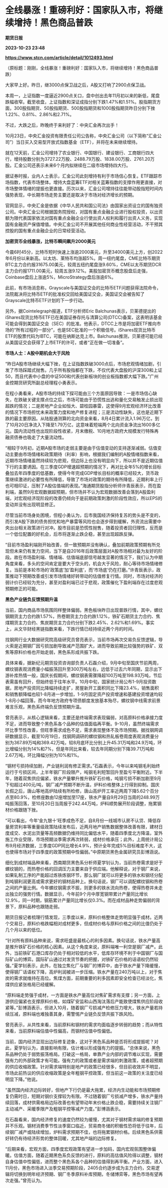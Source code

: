 # 全线暴涨！重磅利好：国家队入市，将继续增持！黑色商品普跌
**期货日报**

**2023-10-23 23:48**

**https://www.stcn.com/article/detail/1012493.html**

（原标题：刚刚，全线暴涨！重磅利好：国家队入市，将继续增持！黑色商品普跌）

大家早上好。昨日，继3000点保卫战之后，A股又打响了2900点保卫战。

本周一，上证指数一度逼近2900点关口，盘中创出去年11月初以来的新低，尾盘跌幅收窄。截至收盘，上证指数和深证成指分别下跌1.47%和1.51%。股指期货方面，300股指期货、50股指期货、500股指期货和1000股指期货昨日分别下挫1.22%、0.81%、2.86%和2.71%。

不过，大跌之后，昨晚终于来利好了：中央汇金再次出手！

10月23日，中央汇金投资有限责任公司公告称，中央汇金公司（以下简称“汇金公司”）当日买入交易型开放式指数基金（ETF），并将在未来继续增持。

就在12天前，汇金公司增持了农业银行、中国银行、建设银行、工商银行四大行，增持股数分别为3727.22万股、2488.79万股、1838.00万股、2761.20万股。汇金公司还表示未来6个月内拟继续在二级市场增持四大行。

据证券时报，业内人士表示，汇金公司此刻增持有利于市场信心恢复。ETF跟踪市场指数，代表市场整体。增持大盘蓝筹ETF对相关蓝筹指数的支撑作用更直接，对市场整体情绪的提振也更直接。历次以来，汇金公司增持往往能带动股指短时间内强势表现，中长期市场走势主要还是取决于市场对经济增长的预期。

官网显示，中央汇金是依据《中华人民共和国公司法》由国家出资设立的国有独资公司。中央汇金公司根据国务院授权，对国有重点金融企业进行股权投资，以出资额为限代表国家依法对国有重点金融企业行使出资人权利和履行出资人义务，实现国有金融资产保值增值。中央汇金公司不开展其他任何商业性经营活动，不干预其控股的国有重点金融企业的日常经营活动。

**加密货币全线暴涨，比特币瞬间飙升2000美元**

今晨6时45分，比特币短时快速上涨逾2000美元，升至34000美元上方，创2022年6月份以来新高。以太坊、莱特币均涨超5%。周一纽约尾盘，CME比特币期货BTC主力合约报31675.00美元，较周五纽约尾盘涨9.60%，CME以太币期货DCR主力合约报1711.00美元，较周五涨9.12%。美股加密货币概念股盘后走强，Coinbase盘后上涨逾5%，MicroStrategy盘后涨逾6%。

此前，有市场消息称，Grayscale与美国证交会的比特币ETF问题获得法院命令，法院裁决将比特币ETF的批准权交回给美国证交会，美国证交会被告知了Grayscale比特币ETF计划的下一步行动。

另外，据Cointelegraph报道，ETF分析师Eric Balchunas表示，贝莱德提出的iShares现货比特币ETF已在美国证券存托与清算公司(DTCC)备案，这表明该基金可能会得到美国证交会（SEC）的批准。他表示，DTCC上市是将加密ETF推向市场的“所有过程的一部分”，也是SEC批准的一个积极信号。iShares现货比特币ETF的股票代码为IBTC，可能在纳斯达克上市。Balchunas推测，贝莱德可能已经从美国证交会获得了上市ETF的许可，或者“正在做一切准备”。

**市场人士：A股中期机会大于风险**

“昨日A股市场继续大幅下挫，在上证指数跌破3000点后，市场悲观情绪加剧，引发了市场踩踏式抛售。几乎所有股指都在下跌，不仅代表大盘股的沪深300和上证50，而且代表中小盘的中证500和代表创新板块的创业板指数都大幅下跌。”广州金控期货研究所副总经理程小勇表示。

在程小勇看来，A股市场的持续下探可能由三个方面原因导致：一是市场信心缺失，在跌破关键支撑点位之后，市场可能由于恐慌性出逃和量化交易触发止损出现超跌的情况；二是房地产企业如恒大、碧桂园暴雷，这使得9月宏观经济环比改善的情况下市场担忧未来政策力度和地产修复进程；三是流动性缺失，这也是近期下跌的最主要原因。从陆股通测算的北向资金来看，8月4日累计流入1.96万亿，到了10月20日净流入下降至1.79万亿，这意味着短端两个北向资金净流出1600多亿元。国内流动性也出现阶段性收紧，月末缴税、10月地方政府大规模发行特殊再融资债券也吸走了大量流动性。

“相较于9月初，近期A股市场的走弱主要是由于估值变动的支持逐渐减弱。估值变动主要由市场情绪和政策期待（利率）影响，根据我们编制的A股情绪指数来看，近期市场情绪虽然持续较为悲观，但边际上也没有明显向下，所以并不是近期估值下行的主要诱因。在三季度GDP增速超预期的情况下，再对比全年5%的增长目标叠加去年四季度的低基数，使得今年完成GDP增长目标的概率已经较大，货币政策继续激进的必要性有所降低，导致了市场对政策的期待有所降低，近期利率上行也可相印证，压制了A股估值端的表现。”海通期货股指分析师许青辰表示，而在盈利端，虽然9月宏观数据超预期，但市场并不认为宏观数据改善会落到A股盈利端，对宏观经济现阶段的改善仍倾向于是前期政策刺激的阶段性效应，所以EPS的变动并没有出现明显修正。

尽管当前市场身处困境，但程小勇认为，后市我国经济保持复苏的势头是不变的，而引发A股下跌的债务担忧和地产暴雷等风险也会逐步得到缓解，外资流出需要中央出台相关政策进行对冲。股市目前是恐慌性抛售，随着投资者回归理性，反而是一个低位配置的好机会，后市将逐渐止跌企稳，甚至出现超跌反弹。

“目前市场盈利端刚开始改善，但一致预期并没有确认，叠加前期政策预期有所兑现但未来仍有发力空间，当下是自2016年后政策层面对A股市场相对最为友好的阶段。故在市场盈利端、情绪端、估值端底部信号越发显著的情况下，我们认为中期角度来看，多头的空间肯定是要大于空头的，机会大于风险，耐心等待市场情绪修复。当前是本轮市场的‘政策底’加‘盈利底’，而‘市场底’仍在打磨。”许青辰表示，政策推动下预期改善或引发市场情绪好转带动的估值修复行情。同时，市场对经济的弱计价已经较为充分，甚至对盈利端已过于悲观，政策催化下盈利端存在过度悲观预期修正的可能。

**黑色产业链负反馈预期升温**

当前，国内商品市场氛围同样整体偏弱。黑色板块昨日出现普跌行情，其中，螺纹钢期货主力合约跌1.57%，热卷期货主力合约跌1.12%，铁矿石期货主力合约、焦煤期货主力合约、焦炭期货主力合约分别下跌2.45%、2.62%和1.69%。事实上，从文华财经黑链指数来看，下跌行情已经持续近两个月的时间。

找钢网行业大数据研究院高级研究员曾亮表示，当前市场再次交易负反馈逻辑，导火索是近期钢厂因亏损加剧导致减产范围扩大，进而导致前期比较强势的铁矿、双焦等原料价格也开始走弱，黑色系形成共振下跌。

具体来看，据新纪元期货投资咨询部负责人石磊介绍，9月中旬至国庆节前两周，螺纹钢表观消费量小幅振荡回升至300万吨左右，远低于过去六年同期，显示出下游补库热情一般，国庆长假期间，螺纹钢表需骤降超100万吨至198.93万吨，节后表需虽有回升，但始终低于往年水平。10月中旬，国家统计局公布1-9月投资数据，房地产投资同比降幅持续走扩，房屋新开工面积同比下降23.4%，销售面积和销售额降幅也较1-8月进一步增加，1-9月固定资产投资增速和基建投资增速均较1-8月小幅回落，而今年地方政府专项债额度发放基本殆尽，螺纹钢中线需求前景难言乐观，黑色系终端负反馈预期升温。

曾亮表示，从核心逻辑来看，主要还是终端需求表现偏弱，对高原料价格承接力度不足，进而导致整个黑色系各个品种的估值面临再平衡。9-10月，虽然终端需求环比季节性改善，但旺季需求成色不足，需求表现整体不及市场预期。据找钢网调研数据显示，截至10月19日，找钢网调研的螺纹钢和热轧板卷周度表观消费量分别为367.89万吨和369.42万吨，较8月底环比分别上升45.31万吨和24.9万吨，环比增幅分别为14%和7%，但是年同比来看，较去年同期分别下降39.71万吨和2.67万吨，环比降幅分别为10%和1%。

“钢材亏损持续加剧，产业链利润有修正需求。”石磊表示，今年以来吨钢毛利始终运行于亏损区间，上半年钢厂阶段限产，吨钢毛利短暂回升至盈亏平衡附近。下半年，随着双焦供应偏紧，铁水产量攀升推升铁矿石价格，吨钢亏损不断加剧至9月下旬超过400元/吨，钢厂减产预期不断升温，炉料价格整体上行得到抑制。国庆长假之后，唐山等地高炉陆续有所检修，唐山高炉开工率近两周下降5.62个百分点至80.9%，检修座数由12座增加至17座，铁水产量自9月29日当周的248.99万吨振荡回落，至10月20日当周报于242.44万吨，炉料顺势展开阶段调整，拖累钢材价格跟随下挫。

“可以看出，今年‘金九银十’旺季成色不足，自8月份一线城市认房不认贷、降低存量房贷利率等重量级政策陆续发布后，近两月地产销售数据整体改善有限，建材日度成交、水泥出货量等高频数据仍维持同比偏低水平，随着四季度北方降温，室外施工作业受限，市场预期淡季需求再次转弱，成材价格承压；此外，上周统计局公布9月经济数据，三季度GDP同比增长4.9%，预计全年完成5%目标难度不大，这也使得市场对于四季度的政策预期中性偏弱。”中原期货黑色金属研究员彭博涵说。

细化到成材端品种来看，西南期货黑色系分析师夏学钊认为，当前热卷需求是好于螺纹钢的，而热卷价格的回调压力主要来自于供应端。他解释说，对于钢厂来说，如果轧制工序的产能超过炼铁炼钢环节，那么钢厂就可以将更多的铁水和钢坯分配到吨钢利润更高或需求更好的钢材品种上。换句话说，钢厂可以调配螺纹钢和热卷之间的产量比例。今年螺纹钢需求不振，则更多的铁水流向热卷，使得热卷并未走出独立的强势行情。数据显示，今年前9个月中厚宽钢带累计产量同比增长12.9%，同一时期，钢筋累计产量同比增长仅0.3%。而在成材品种走势偏弱的背景下，原料品种也跟随走弱。

期货日报记者梳理行情发现，三季度以来，原料价格整体走势明显强于成材。近两个交易日，原料价格跌幅相对成材更多，但成材价格与原料价格之间的比值仍处于几个月以来的低位。

“针对所有原料品种来说，需求旺盛是最核心的利多因素。换句话说，铁水产量高是推升铁矿石价格的核心因素。从这个角度来说，原料端唯一利空是钢厂减产。此外，当前铁矿石港口库存仍处于相对较低的水平，低库存环境不利于中国钢厂与国际矿山的博弈。国际矿山通过对发货节奏的把握，对铁矿石价格的话语权仍然较强。”夏学钊表示，此外，在独立焦化厂与钢厂的博弈中，由于铁水产量下降缓慢，使得钢厂话语权下降，高炉利润被进一步压缩。铁水产量在240万吨以上，对于焦炭的需求就维持在高位。焦煤方面，前期重要的利多因素即安全检查已经淡化，焦煤供应紧张格局已经缓解。

“原料端走势强于成材，一方面是铁水产量高位对焦矿需求有支撑；另一方面，上游供应偏紧也支撑原料价格，如煤矿安监和山西淘汰落后产能致使煤焦供应阶段收紧等。”彭博涵表示，但进入10月，随着钢厂亏损减产检修压力增大，铁水产量若持续压减，原料端也难独善其身，需警惕产业链负反馈共振下跌风险。

曾亮表示，从共性来看，当前原料和钢材的需求均面临逐步转弱的趋势；而从特性来看，当前原料端估值中性偏高，而钢材估值中性偏低。

当前，国内经济显现出边际修复迹象，这对于黑色系品种是否将形成提振呢？对此，夏学钊认为，直接影响有限，估计难以形成强有力的提振。“总体来说，黑色系品种仍处于弱势振荡格局。打破这一格局，单靠产业内部的调节难以实现，需要强有力的外部政策才有可能。强有力的政策或者是需求端的刺激政策，或者超预期的供应收缩政策。针对需求端特别是地产的政策已经很多，但目前收效并不明显，市场此前热议的供应收缩政策是全年粗钢平控政策，但当前这一政策的关注度已经明显下降。”他说。

“虽然国内经济边际转好，但地产下行仍是最大拖累，经济内生动能和市场预期修复仍需时日，短期对钢价支撑较为有限。不过随着钢厂亏损减产增多，铁水产量持续回落，成材供需格局边际改善也有望带动年末价格止跌企稳，需要持续关注钢厂主动减产、采暖季限产及粗钢平控等减产力度。”彭博涵表示。

在石磊看来，国内经济修复的速度仍然较为缓慢，尤其对于钢材需求端的修复预期并不乐观。钢材消费季节性淡季窗口临近，贸易商冬储的积极性恐将低于往年，后续钢厂减产或陆续增加，炉料需求预期不佳，也将拖累钢材价格。后续黑色系供需好转仍有待经济形势的整体回暖，尤其地产端的边际修复。

“后期来看，宏观方面，四季度宏观政策有望进一步加码，国内宏观氛围整体偏暖。估值方面，随着近期黑色系负反馈的进行，原料的高估值风险得以调整，钢材自身估值中性偏低，进而整个黑色系各个品种的估值得到再平衡。产业方面，进入11月份，黑色市场进入淡季交易预期阶段，2405合约逐步成为主力合约，交易逻辑将切换到明年经济预期、钢厂冬季原料补库预期，冬储博弈等，黑色市场有望再次走强。”曾亮认为。
